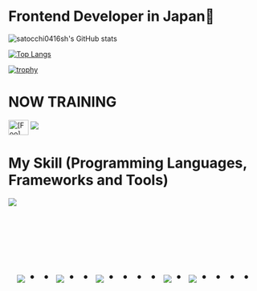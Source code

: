 # Frontend Developer in Japan👋

![satocchi0416sh's GitHub stats](https://github-readme-stats.vercel.app/api?username=satocchi0416sh&show_icons=true&theme=vue-dark&count_private=true)

[![Top Langs](https://github-readme-stats.vercel.app/api/top-langs/?username=satocchi0416sh&layout=compact&theme=vue-dark)](https://github.com/anuraghazra/github-readme-stats)

[![trophy](https://github-profile-trophy.vercel.app/?username=satocchi0416sh&theme=discord)](https://github.com/ryo-ma/github-profile-trophy)

# NOW TRAINING

<p align="left">
<a href="https://twitter.com/satoyoshi416" target="blank"><img align="center" src="https://raw.githubusercontent.com/rahuldkjain/github-profile-readme-generator/master/src/images/icons/Social/twitter.svg" alt="[Foo]" height="30" width="40" /></a>
<a href="[Foo_email]"><img src="https://img.shields.io/badge/Gmail-d14836?style=flat-square&logo=Gmail&logoColor=white&link=[Foo_email]"/></a>
</p>



# My Skill (Programming Languages, Frameworks and Tools)

<img src="https://skillicons.dev/icons?i=c,cpp,cs,js,py,ts,dotnet,nestjs,nextjs,react,tailwind,firebase,mysql,prisma,aws,azure,nginx,discord, github,rider,vscode,vercel,npm,yarn,unity,blender,ps,pr,ai,xd" /> <br /><br />


<!-- --------------------------------- :) ---------------------------------- -->

<br><br><br>

<div align="center">
    <h1>
        <img src="https://user-images.githubusercontent.com/44926913/175852850-3fb6c715-1856-41ff-8c1f-94ce3b03b458.gif">・・
        <img src="https://user-images.githubusercontent.com/44926913/175853109-f8850656-6704-4a8a-bee6-9aca154d929b.gif">・・
        <img src="https://user-images.githubusercontent.com/44926913/175853154-5449d974-975e-44a6-ab84-a86031265e40.gif">・・・・
        <img src="https://user-images.githubusercontent.com/44926913/175853109-f8850656-6704-4a8a-bee6-9aca154d929b.gif">・
        <img src="https://user-images.githubusercontent.com/44926913/175853154-5449d974-975e-44a6-ab84-a86031265e40.gif">・・・・
    </h1>
  </div>
<br><br><br>
